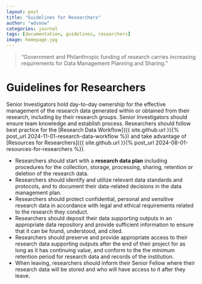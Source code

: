 ```yaml
---
layout: post
title: "Guidelines for Researchers"
author: "wdsnow"
categories: journal
tags: [documentation, guidelines, researchers]
image: homepage.jpg
---
```


> “Government and Philanthropic funding of research carries increasing requirements for Data Management Planning and Sharing.”

# Guidelines for Researchers
Senior Investigators hold day-to-day ownership for the effective management of the research data generated within or obtained from their research, including by their research groups. Senior Investigators should ensure team knowledge and establish process. Researchers should follow best practice for the [Research Data Workflow]({{ site.github.url }}{% post_url 2024-11-01-research-data-workflow %}) and take advantage of [Resources for Researchers]({{ site.github.url }}{% post_url 2024-08-01-resources-for-researchers %}).   
* Researchers should start wtih a **research data plan** including procedures for the collection, storage, processing, sharing, retention or deletion of the research data. 
* Researchers should identify and utilize relevant data standards and protocols, and to document their data-related decisions in the data management plan.
* Researchers should protect confidential, personal and sensitive research data in accordance with legal and ethical requirements related to the research they conduct.
* Researchers should deposit their data supporting outputs in an appropriate data repository and provide sufficient information to ensure that it can be found, understood, and cited. 
* Researchers should preserve and provide appropriate access to their research data supporting outputs after the end of their project for as long as it has continuing value, and conform to the the minimum retention period for research data and records of the institution.
* When leaving, researchers should inform their Senior Fellow where their research data will be stored and who will have access to it after they leave.

